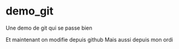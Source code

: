 # demo_git
Une demo de git qui se passe bien 

Et maintenant on modifie depuis github
Mais aussi depuis mon ordi

